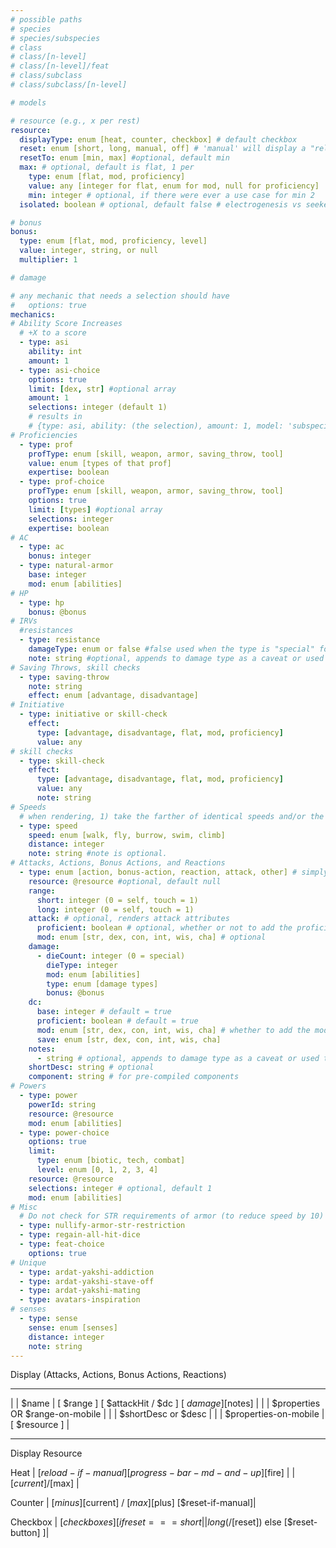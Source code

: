 ```yaml
---
# possible paths
# species
# species/subspecies
# class
# class/[n-level]
# class/[n-level]/feat
# class/subclass
# class/subclass/[n-level]

# models

# resource (e.g., x per rest)
resource:
  displayType: enum [heat, counter, checkbox] # default checkbox
  reset: enum [short, long, manual, off] # 'manual' will display a "reload" button, default long, "off" will have no toggles
  resetTo: enum [min, max] #optional, default min
  max: # optional, default is flat, 1 per
    type: enum [flat, mod, proficiency]
    value: any [integer for flat, enum for mod, null for proficiency]
    min: integer # optional, if there were ever a use case for min 2
  isolated: boolean # optional, default false # electrogenesis vs seeker swarm. egen needs uses that are combined, ss needs isolated

# bonus
bonus:
  type: enum [flat, mod, proficiency, level]
  value: integer, string, or null
  multiplier: 1

# damage

# any mechanic that needs a selection should have
#   options: true
mechanics:
# Ability Score Increases
  # +X to a score
  - type: asi
    ability: int
    amount: 1
  - type: asi-choice
    options: true
    limit: [dex, str] #optional array
    amount: 1
    selections: integer (default 1)
    # results in
    # {type: asi, ability: (the selection), amount: 1, model: 'subspecies-options', id: 'cybernetic-augmentation-cerebral', path: 'species'}
# Proficiencies
  - type: prof
    profType: enum [skill, weapon, armor, saving_throw, tool]
    value: enum [types of that prof]
    expertise: boolean
  - type: prof-choice
    profType: enum [skill, weapon, armor, saving_throw, tool]
    options: true
    limit: [types] #optional array
    selections: integer
    expertise: boolean
# AC
  - type: ac
    bonus: integer
  - type: natural-armor
    base: integer
    mod: enum [abilities]
# HP
  - type: hp
    bonus: @bonus
# IRVs
  #resistances
  - type: resistance
    damageType: enum or false #false used when the type is "special" for oddballs like "falling damage"
    note: string #optional, appends to damage type as a caveat or used to display text for special damage types
# Saving Throws, skill checks
  - type: saving-throw
    note: string
    effect: enum [advantage, disadvantage]
# Initiative
  - type: initiative or skill-check
    effect:
      type: [advantage, disadvantage, flat, mod, proficiency]
      value: any
# skill checks
  - type: skill-check
    effect:
      type: [advantage, disadvantage, flat, mod, proficiency]
      value: any
      note: string
# Speeds
  # when rendering, 1) take the farther of identical speeds and/or the one without a note
  - type: speed
    speed: enum [walk, fly, burrow, swim, climb]
    distance: integer
    note: string #note is optional.
# Attacks, Actions, Bonus Actions, and Reactions
  - type: enum [action, bonus-action, reaction, attack, other] # simply indicates where to render on the character sheet
    resource: @resource #optional, default null
    range:
      short: integer (0 = self, touch = 1)
      long: integer (0 = self, touch = 1)
    attack: # optional, renders attack attributes
      proficient: boolean # optional, whether or not to add the proficiency bonus to attack, damage, etc
      mod: enum [str, dex, con, int, wis, cha] # optional
    damage:
      - dieCount: integer (0 = special)
        dieType: integer
        mod: enum [abilities]
        type: enum [damage types]
        bonus: @bonus
    dc:
      base: integer # default = true
      proficient: boolean # default = true
      mod: enum [str, dex, con, int, wis, cha] # whether to add the mod to the dc
      save: enum [str, dex, con, int, wis, cha]
    notes:
      - string # optional, appends to damage type as a caveat or used to display text for special damage types
    shortDesc: string # optional
    component: string # for pre-compiled components
# Powers
  - type: power
    powerId: string
    resource: @resource
    mod: enum [abilities]
  - type: power-choice
    options: true
    limit:
      type: enum [biotic, tech, combat]
      level: enum [0, 1, 2, 3, 4]
    resource: @resource
    selections: integer # optional, default 1
    mod: enum [abilities]
# Misc
  # Do not check for STR requirements of armor (to reduce speed by 10)
  - type: nullify-armor-str-restriction
  - type: regain-all-hit-dice
  - type: feat-choice
    options: true
# Unique
  - type: ardat-yakshi-addiction
  - type: ardat-yakshi-stave-off
  - type: ardat-yakshi-mating
  - type: avatars-inspiration
# senses
  - type: sense
    sense: enum [senses]
    distance: integer
    note: string
---
```



Display (Attacks, Actions, Bonus Actions, Reactions)
______________________________________________________________________________________
| | $name |           [ $range ]  [ $attackHit / $dc ]         [ $damage ]  [$notes] |
| | $properties OR $range-on-mobile |
| | $shortDesc or $desc |
| | $properties-on-mobile |                                            [ $resource ] |
______________________________________________________________________________________

Display Resource

Heat
| [$reload-if-manual] [progress-bar-md-and-up] [$fire] |
|                     [$current] / [$max]              |

Counter
| [$minus] [$current] / [$max] [$plus] [$reset-if-manual]|

Checkbox
| [$checkboxes] [if reset === short || long ( / [$reset]) else [$reset-button] ]|
